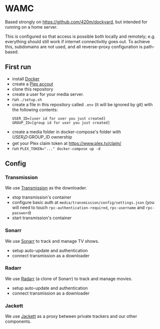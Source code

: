 # WAMC

Based strongly on https://github.com/420m/dockyard, but intended for running on a home server.

This is configured so that access is possible both locally and remotely; e.g. everything should still work if internet connectivitiy goes out. To achieve this, subdomains are not used, and all reverse-proxy configuration is path-based.


## First run

- install [Docker](https://www.docker.com/)
- create a [Plex accout](https://www.plex.tv/)
- clone this repository
- create a user for your media server.
- run `./setup.sh`
- create a file in this repository called `.env` (it will be ignored by git) with the following contents:
  ```
  USER_ID=[user id for user you just created]
  GROUP_ID=[group id for user you just created]
  ```
- create a media folder in docker-compose's folder with $USER_ID:$GROUP_ID ownership
- get your Plex claim token at https://www.plex.tv/claim/
- run `PLEX_TOKEN="..." docker-compose up -d`

## Config


### Transmission

We use [Transmission](https://transmissionbt.com/) as the downloader.

- stop transmission's container
- configure basic auth at `media/transmission/config/settings.json` (you will need to touch `rpc-authentication-required`, `rpc-username` and `rpc-password`)
- start transmission's container


### Sonarr

We use [Sonarr](https://sonarr.tv/) to track and manage TV shows.

- setup auto-update and authentication
- connect transmission as a downloader


### Radarr

We use [Radarr](https://radarr.video/) (a clone of Sonarr) to track and manage movies.

- setup auto-update and authentication
- connect transmission as a downloader


### Jackett

We use [Jackett](https://github.com/Jackett/Jackett) as a proxy between private trackers and our other components.
